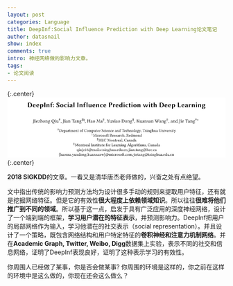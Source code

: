 ```yaml
---
layout: post
categories: Language
title: DeepInf:Social Influence Prediction with Deep Learning论文笔记
author: datasnail
show: index
comments: true
intro: 神经网络做的影响力文章。
tags:
- 论文阅读
---
```

{:.center}
![](/postimg/deepInf/deepInf_head.png)  
{:.center} 

**2018 SIGKDD**的文章。一看又是清华唐杰老师做的，兴奋之处有点绝望。  

文中指出传统的影响力预测方法均为设计很多手动的规则来提取用户特征，还有就是挖掘网络特征。但是它的有效性**很大程度上依赖领域知识**。所以往往**很难将他们推广到不同的领域**。所以基于这一点，启发于具有广泛应用的深度神经网络，设计了一个端到端的框架，**学习用户潜在的特征表示**，并预测影响力。DeepInf把用户的局部网络作为输入，学习他潜在的社交表示（social representation）。并且设计了一个策略，既包含网络结构和用户特定特征的**卷积神经和注意力机制网络**。并在**Academic Graph, Twitter, Weibo, Digg**数据集上实验，表示不同的社交和信息网络，证明了DeepInf表现良好，证明了这种表示学习的有效性。  

你周围人已经做了某事，你是否会做某事?
你周围的环境是这样的，你之前在这样的环境中是这么做的，你现在还会这么做么？

